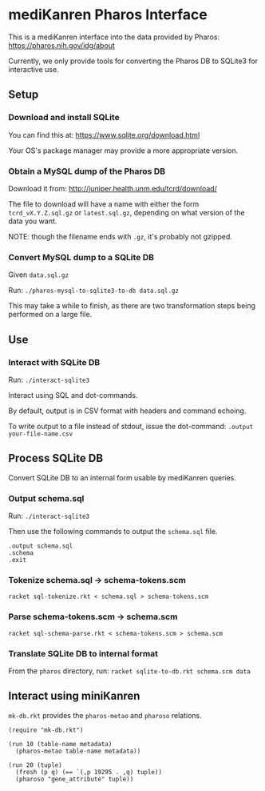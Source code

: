 # mediKanren Pharos Interface

This is a mediKanren interface into the data provided by Pharos: https://pharos.nih.gov/idg/about

Currently, we only provide tools for converting the Pharos DB to SQLite3 for interactive use.


## Setup

### Download and install SQLite

You can find this at: https://www.sqlite.org/download.html

Your OS's package manager may provide a more appropriate version.


### Obtain a MySQL dump of the Pharos DB

Download it from: http://juniper.health.unm.edu/tcrd/download/

The file to download will have a name with either the form `tcrd_vX.Y.Z.sql.gz` or `latest.sql.gz`, depending on what version of the data you want.

NOTE: though the filename ends with `.gz`, it's probably not gzipped.


### Convert MySQL dump to a SQLite DB

Given `data.sql.gz`

Run: `./pharos-mysql-to-sqlite3-to-db data.sql.gz`

This may take a while to finish, as there are two transformation steps being performed on a large file.


## Use

### Interact with SQLite DB

Run: `./interact-sqlite3`

Interact using SQL and dot-commands.

By default, output is in CSV format with headers and command echoing.

To write output to a file instead of stdout, issue the dot-command: `.output your-file-name.csv`


## Process SQLite DB

Convert SQLite DB to an internal form usable by mediKanren queries.

### Output schema.sql

Run: `./interact-sqlite3`

Then use the following commands to output the `schema.sql` file.

```
.output schema.sql
.schema
.exit
```

### Tokenize schema.sql -> schema-tokens.scm

`racket sql-tokenize.rkt < schema.sql > schema-tokens.scm `

### Parse schema-tokens.scm -> schema.scm

`racket sql-schema-parse.rkt < schema-tokens.scm > schema.scm`

### Translate SQLite DB to internal format

From the `pharos` directory, run: `racket sqlite-to-db.rkt schema.scm data`


## Interact using miniKanren

`mk-db.rkt` provides the `pharos-metao` and `pharoso` relations.

```
(require "mk-db.rkt")

(run 10 (table-name metadata)
  (pharos-metao table-name metadata))

(run 20 (tuple)
  (fresh (p q) (== `(,p 19295 . ,q) tuple))
  (pharoso "gene_attribute" tuple))
```
